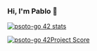 ### Hi, I'm Pablo 👋

[![psoto-go 42 stats](https://badge42.herokuapp.com/api/stats/psoto-go)](https://github.com/JaeSeoKim/badge42)

[![psoto-go 42Project Score](https://badge42.herokuapp.com/api/project/psoto-go/ft_printf)](https://github.com/JaeSeoKim/badge42)

<!--
**psoto-go/psoto-go** is a ✨ _special_ ✨ repository because its `README.md` (this file) appears on your GitHub profile.

Here are some ideas to get you started:

- 🔭 I’m currently working on ...
- 🌱 I’m currently learning ...
- 👯 I’m looking to collaborate on ...
- 🤔 I’m looking for help with ...
- 💬 Ask me about ...
- 📫 How to reach me: ...
- 😄 Pronouns: ...
- ⚡ Fun fact: ...
-->
